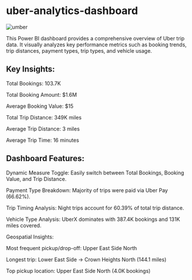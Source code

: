 # uber-analytics-dashboard

![umber](https://github.com/user-attachments/assets/f7e25210-eb08-4f55-a042-315a68b1cf3a)

This Power BI dashboard provides a comprehensive overview of Uber trip data. It visually analyzes key performance metrics such as booking trends, trip distances, payment types, trip types, and vehicle usage.

 
 ## Key Insights:
 
Total Bookings: 103.7K

Total Booking Amount: $1.6M

Average Booking Value: $15

Total Trip Distance: 349K miles

Average Trip Distance: 3 miles

Average Trip Time: 16 minutes

## Dashboard Features:

Dynamic Measure Toggle: Easily switch between Total Bookings, Booking Value, and Trip Distance.

Payment Type Breakdown: Majority of trips were paid via Uber Pay (66.62%).

Trip Timing Analysis: Night trips account for 60.39% of total trip distance.

Vehicle Type Analysis: UberX dominates with 387.4K bookings and 131K miles covered.

Geospatial Insights:

Most frequent pickup/drop-off: Upper East Side North

Longest trip: Lower East Side → Crown Heights North (144.1 miles)

Top pickup location: Upper East Side North (4.0K bookings)
